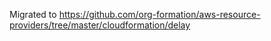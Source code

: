 Migrated to https://github.com/org-formation/aws-resource-providers/tree/master/cloudformation/delay
